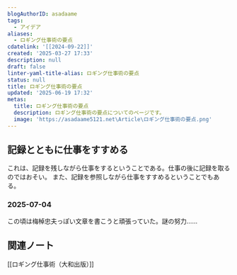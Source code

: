 ```yaml
---
blogAuthorID: asadaame
tags:
  - アイデア
aliases:
  - ロギング仕事術の要点
cdatelink: '[[2024-09-22]]'
created: '2025-03-27 17:33'
description: null
draft: false
linter-yaml-title-alias: ロギング仕事術の要点
status: null
title: ロギング仕事術の要点
updated: '2025-06-19 17:32'
metas:
  title: ロギング仕事術の要点
  description: ロギング仕事術の要点についてのページです。
  image: 'https://asadaame5121.net\Article\ロギング仕事術の要点.png'
---
```

## 記録とともに仕事をすすめる
これは、記録を残しながら仕事をするということである。仕事の後に記録を取るのではおそい。
また、記録を参照しながら仕事をすすめるということでもある。

### 2025-07-04
この頃は梅棹忠夫っぽい文章を書こうと頑張っていた。謎の努力……
## 関連ノート
[[ロギング仕事術（大和出版）]]
